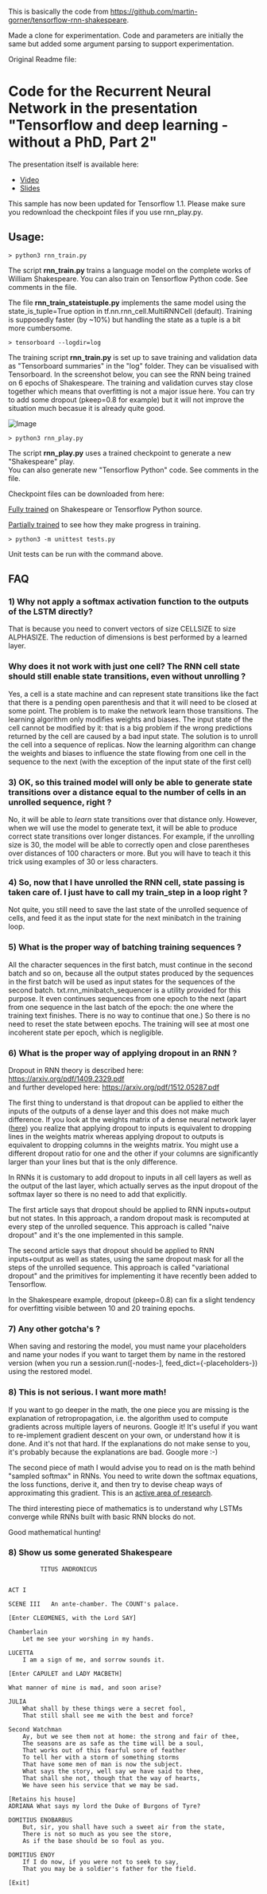 This is basically the code from https://github.com/martin-gorner/tensorflow-rnn-shakespeare.

Made a clone for experimentation. Code and parameters are initially the
same but added some argument parsing to support experimentation. 




Original Readme file:

# Code for the Recurrent Neural Network in the presentation "Tensorflow and deep learning - without a PhD, Part 2"

The presentation itself is available here:

* [Video](https://t.co/cIePWmdxVE)
* [Slides](https://goo.gl/jrd7AR)

This sample has now been updated for Tensorflow 1.1. Please make sure you redownload the checkpoint files if you use rnn_play.py.

## Usage:

```
> python3 rnn_train.py
```
The script **rnn_train.py** trains a language model on the complete works of William Shakespeare.
You can also train on Tensorflow Python code. See comments in the file.

The file **rnn_train_stateistuple.py** implements the same model using 
the state_is_tuple=True option in tf.nn.rnn_cell.MultiRNNCell (default).
Training is supposedly faster (by ~10%) but handling the state as
a tuple is a bit more cumbersome.

```
> tensorboard --logdir=log
```
The training script **rnn_train.py** is set up to save training and validation
data as "Tensorboard summaries" in the "log" folder. They can be visualised with Tensorboard.
In the screenshot below, you can see the RNN being trained on 6 epochs of Shakespeare.
The training and validation curves stay close together which means that overfitting is not a major issue here.
 You can try to add some dropout (pkeep=0.8 for example) but it will not improve the situation much becasue it is already quite good.
 
![Image](https://martin-gorner.github.io/tensorflow-rnn-shakespeare/tensorboard_screenshot.png)
```
> python3 rnn_play.py
``` 
   
The script **rnn_play.py** uses a trained checkpoint to generate a new "Shakespeare" play.  
You can also generate new "Tensorflow Python" code. See comments in the file.

Checkpoint files can be downloaded from here:  
   
[Fully trained](https://drive.google.com/file/d/0B5njS_LX6IsDc2lWTmtyanRpOHc/view?usp=sharing)
on Shakespeare or Tensorflow Python source.   
   
[Partially trained](https://drive.google.com/file/d/0B5njS_LX6IsDUlFsMkdhclNSazA/view?usp=sharing)
to see how they make progress in training.

```
> python3 -m unittest tests.py
```
Unit tests can be run with the command above.
 
## FAQ

### 1) Why not apply a softmax activation function to the outputs of the LSTM directly?
That is because you need to convert vectors of size CELLSIZE to size ALPHASIZE.
The reduction of dimensions is best performed by a learned layer.

###  Why does it not work with just one cell? The RNN cell state should still enable state transitions, even without unrolling ?
Yes, a cell is a state machine and can represent state transitions like
the fact that there is a pending open parenthesis and that it will need
to be closed at some point. The problem is to make the network learn those
transitions. The learning algorithm only modifies weights and biases. The input
state of the cell cannot be modified by it: that is a big problem if the wrong
predictions returned by the cell are caused by a bad input state. The solution
is to unroll the cell into a sequence of replicas. Now the learning algorithm
can change the weights and biases to influence the state flowing from one cell
in the sequence to the next (with the exception of the input state of the first
cell)

###  3) OK, so this trained model will only be able to generate state transitions over a distance equal to the number of cells in an unrolled sequence, right ?
No, it will be able to *learn* state transitions over that distance only.
However, when we will use the model to generate text, it will be able to produce
correct state transitions over longer distances. For example, if the unrolling
size is 30, the model will be able to correctly open and close parentheses over
distances of 100 characters or more. But you will have to teach it this trick
using examples of 30 or less characters.

###  4) So, now that I have unrolled the RNN cell, state passing is taken care of. I just have to call my train_step in a loop right ?
Not quite, you still need to save the last state of the unrolled sequence of
cells, and feed it as the input state for the next minibatch in the training loop.

### 5) What is the proper way of batching training sequences ?
All the character sequences in the first batch, must continue in the second
batch and so on, because all the output states produced by the sequences in the
first batch will be used as input states for the sequences of the second batch.
txt.rnn_minibatch_sequencer is a utility provided for this purpose.
It even continues sequences from one epoch to the next (apart from one sequence
in the last batch of the epoch: the one where the training text finishes. There
is no way to continue that one.) So there is no need to reset the state between
epochs. The training will see at most one incoherent state per epoch, which is
negligible.

### 6) What is the proper way of applying dropout in an RNN ?
Dropout in RNN theory is described here: https://arxiv.org/pdf/1409.2329.pdf<br/>
and further developed here: https://arxiv.org/pdf/1512.05287.pdf<br/>

The first thing to understand is that dropout can be applied to either the inputs of the outputs
of a dense layer and this does not make much difference. If you look at the weights matrix of a
dense neural network layer ([here](https://docs.google.com/presentation/d/1TVixw6ItiZ8igjp6U17tcgoFrLSaHWQmMOwjlgQY9co/pub?slide=id.g110257a6da_0_431))
you realize that applying dropout to inputs is equivalent to dropping lines in the weights matrix
whereas applying dropout to outputs is equivalent to dropping columns in the weights matrix. You might
use a different dropout ratio for one and the other if your columns are significantly larger than
your lines but that is the only difference.

In RNNs it is customary to add dropout to inputs in all cell layers as well as the output of the last layer,
which actually serves as the input dropout of the softmax layer so there is no need to add that explicitly.

The first article says that dropout should be applied to RNN inputs+output but not states. In this approach,
a random dropout mask is recomputed at every step of the unrolled sequence. This approach is called "naive dropout"
and it's the one implemented in this sample.

The second article says that dropout should be applied to RNN inputs+output as well as states,
using the same dropout mask for all the steps of the unrolled sequence. This approach is called "variational dropout"
and the primitives for implementing it have recently been added to Tensorflow.

In the Shakespeare example, dropout (pkeep=0.8) can fix a slight tendency for overfitting visible between 10 and 20 training epochs.

### 7) Any other gotcha's ?
When saving and restoring the model, you must name your placeholders and name
your nodes if you want to target them by name in the restored version (when you
run a session.run([-nodes-], feed_dict={-placeholders-}) using the restored model.

### 8) This is not serious. I want more math!
If you want to go deeper in the math, the one piece you are missing is the explanation
of retropropagation, i.e. the algorithm used to compute gradients across multiple layers
of neurons. Google it! It's useful if you want to re-implement gradient descent on your
own, or understand how it is done. And it's not that hard. If the explanations do not make
sense to you, it's probably because the explanations are bad. Google more :-)

The second piece of math I would advise you to read on is the math behind "sampled softmax"
in RNNs. You need to write down the softmax equations, the loss functions, derive it, and
then try to devise cheap ways of approximating this gradient. This is an [active area of
research](http://sebastianruder.com/word-embeddings-softmax/index.html).

The third interesting piece of mathematics is to understand why LSTMs converge while RNNs built with basic
RNN blocks do not.

Good mathematical hunting!﻿

### 8) Show us some generated Shakespeare
```
         TITUS ANDRONICUS


ACT I
 
SCENE III	An ante-chamber. The COUNT's palace.
 
[Enter CLEOMENES, with the Lord SAY]
 
Chamberlain
    Let me see your worshing in my hands.
 
LUCETTA
    I am a sign of me, and sorrow sounds it.
 
[Enter CAPULET and LADY MACBETH]
 
What manner of mine is mad, and soon arise?
 
JULIA
    What shall by these things were a secret fool,
    That still shall see me with the best and force?
 
Second Watchman
    Ay, but we see them not at home: the strong and fair of thee,
    The seasons are as safe as the time will be a soul,
    That works out of this fearful sore of feather
    To tell her with a storm of something storms
    That have some men of man is now the subject.
    What says the story, well say we have said to thee,
    That shall she not, though that the way of hearts,
    We have seen his service that we may be sad.
 
[Retains his house]
ADRIANA What says my lord the Duke of Burgons of Tyre?
 
DOMITIUS ENOBARBUS
    But, sir, you shall have such a sweet air from the state,
    There is not so much as you see the store,
    As if the base should be so foul as you.
 
DOMITIUS ENOY
    If I do now, if you were not to seek to say,
    That you may be a soldier's father for the field.
 
[Exit]
 ```
